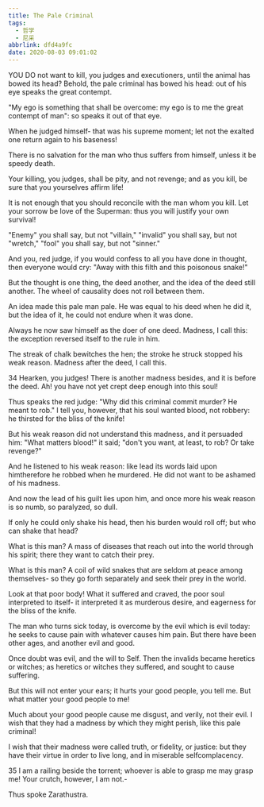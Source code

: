 ```yaml
---
title: The Pale Criminal
tags:
  - 哲学
  - 尼采
abbrlink: dfd4a9fc
date: 2020-08-03 09:01:02
---
```

YOU DO not want to kill, you judges and executioners, until the animal has bowed its head? Behold, the pale criminal has bowed his head: out of his eye speaks the great contempt.

"My ego is something that shall be overcome: my ego is to me the great contempt of man": so speaks it out of that eye.

When he judged himself- that was his supreme moment; let not the exalted one return again to his baseness!

There is no salvation for the man who thus suffers from himself, unless it be speedy death.

Your killing, you judges, shall be pity, and not revenge; and as you kill, be sure that you yourselves affirm life!

It is not enough that you should reconcile with the man whom you kill. Let your sorrow be love of the Superman: thus you will justify your own survival!

"Enemy" you shall say, but not "villain," "invalid" you shall say, but not "wretch," "fool" you shall say, but not "sinner."

And you, red judge, if you would confess to all you have done in thought, then everyone would cry: "Away with this filth and this poisonous snake!"

But the thought is one thing, the deed another, and the idea of the deed still another. The wheel of causality does not roll between them.

An idea made this pale man pale. He was equal to his deed when he did it, but the idea of it, he could not endure when it was done.

Always he now saw himself as the doer of one deed. Madness, I call this: the exception reversed itself to the rule in him.

The streak of chalk bewitches the hen; the stroke he struck stopped his weak reason. Madness after the deed, I call this.

34 Hearken, you judges! There is another madness besides, and it is before the deed. Ah! you have not yet crept deep enough into this soul!

Thus speaks the red judge: "Why did this criminal commit murder? He meant to rob." I tell you, however, that his soul wanted blood, not robbery: he thirsted for the bliss of the knife!

But his weak reason did not understand this madness, and it persuaded him: "What matters blood!" it said; "don't you want, at least, to rob? Or take revenge?"

And he listened to his weak reason: like lead its words laid upon himtherefore he robbed when he murdered. He did not want to be ashamed of his madness.

And now the lead of his guilt lies upon him, and once more his weak reason is so numb, so paralyzed, so dull.

If only he could only shake his head, then his burden would roll off; but who can shake that head?

What is this man? A mass of diseases that reach out into the world through his spirit; there they want to catch their prey.

What is this man? A coil of wild snakes that are seldom at peace among themselves- so they go forth separately and seek their prey in the world.

Look at that poor body! What it suffered and craved, the poor soul interpreted to itself- it interpreted it as murderous desire, and eagerness for the bliss of the knife.

The man who turns sick today, is overcome by the evil which is evil today: he seeks to cause pain with whatever causes him pain. But there have been other ages, and another evil and good.

Once doubt was evil, and the will to Self. Then the invalids became heretics or witches; as heretics or witches they suffered, and sought to cause suffering.

But this will not enter your ears; it hurts your good people, you tell me. But what matter your good people to me!

Much about your good people cause me disgust, and verily, not their evil. I wish that they had a madness by which they might perish, like this pale criminal!

I wish that their madness were called truth, or fidelity, or justice: but they have their virtue in order to live long, and in miserable selfcomplacency.

35 I am a railing beside the torrent; whoever is able to grasp me may grasp me! Your crutch, however, I am not.-

Thus spoke Zarathustra.

